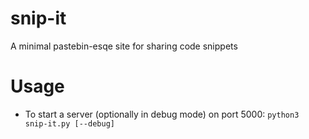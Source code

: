 # snip-it
A minimal pastebin-esqe site for sharing code snippets

# Usage
* To start a server (optionally in debug mode) on port 5000:
`python3 snip-it.py [--debug]`
